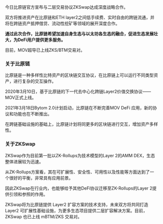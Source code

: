 今日比原链官方宣布与二层交易协议ZKSwap达成深度战略合作。

双方将推进资产在比原链和ETH layer2之间低手续费、实时自由的跨链流通，并将在跨链资产抵押借贷、流动性挖矿等领域的展开深度合作。

**通过此次合作，比原链希望加速自身生态与以太坊各生态的融合，促进生态发展壮大，为DeFi用户提供更多服务。**

目前，MOV超导已上线ZKS/BTM交易对。
 
### 关于比原链

比原链是一种多样性比特资产的区块链交互协议，在比原链上可以运行不同类型资产，进行复杂的交互操作。

2020年3月10日，基于比原链的下一代去中心化跨链Layer2价值交换协议——MOV正式上线。

2021年3月18日Bytom 2.0计划启动，比原链在不断完善MOV DeFi 应用，新的协议和功能也在不断推出。

在跨链基础设施的基础上，比原链计划将同更多的区块链进行交互，增加资产多样性。

### 关于ZKSwap

ZKSwap作为目前第一批以ZK-Rollups为技术模型的Layer 2的AMM DEX，生态整体进展较为迅速。

从ZK-Rollups方案看，其在可扩展性、安全性、可用性以及性能等方面达到了一个很好的平衡，非常具有应用前景。

因此ZKSwap在行业内，也能够给予其他DeFi协议迁移至ZK-Rollups的Layer 2提供引领和参照的作用。

ZKSwap将为比原链提供 Layer2 扩容方案的技术支持，未来双方将共同打造 Layer2 可扩展性基础设施，为更多生态项目提供二层扩容解决方案。目前，ZKSwap 也已上线 mBTM/ZKS 交易对。

